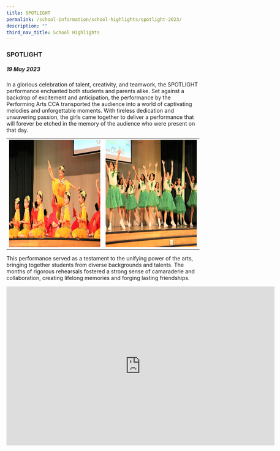 ```yaml
---
title: SPOTLIGHT
permalink: /school-information/school-highlights/spotlight-2023/
description: ""
third_nav_title: School Highlights
---
```

### SPOTLIGHT

##### 19 May 2023

In a glorious celebration of talent, creativity, and teamwork, the SPOTLIGHT performance enchanted both students and parents alike. Set against a backdrop of excitement and anticipation, the performance by the Performing Arts CCA transported the audience into a world of captivating melodies and unforgettable moments. With tireless dedication and unwavering passion, the girls came together to deliver a performance that will forever be etched in the memory of the audience who were present on that day. 

<table>
<tbody><tr>
		<td><img alt="choirspotlight" src="/images/SPOTLIGHT%202023/chinese%20dance_01.JPG" style="width:500px;height:280px;"> </td>
		<td><img alt="dancersspotlight" src="/images/SPOTLIGHT%202023/junior%20dancers%20from%20international%20dance_02.JPG" style="width:500px;height:280px;"> </td>
</tr></tbody></table>

This performance served as a testament to the unifying power of the arts, bringing together students from diverse backgrounds and talents. The months of rigorous rehearsals fostered a strong sense of camaraderie and collaboration, creating lifelong memories and forging lasting friendships.

<center><iframe allowfullscreen="" allow="accelerometer; autoplay; clipboard-write; encrypted-media; gyroscope; picture-in-picture; web-share" frameborder="0" title="YouTube video player" src="https://www.youtube.com/embed/04cltJBtx2M" height="415" width="700"></iframe></center>